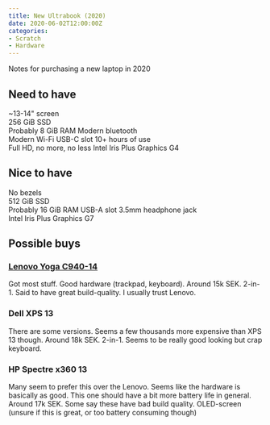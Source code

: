 ```yaml
---
title: New Ultrabook (2020)
date: 2020-06-02T12:00:00Z
categories:
- Scratch
- Hardware
---
```

Notes for purchasing a new laptop in 2020

## Need to have
~13-14" screen  
256 GiB SSD  
Probably 8 GiB RAM
Modern bluetooth  
Modern Wi-Fi
USB-C slot
10+ hours of use  
Full HD, no more, no less
Intel Iris Plus Graphics G4


## Nice to have
No bezels  
512 GiB SSD  
Probably 16 GiB RAM
USB-A slot
3.5mm headphone jack  
Intel Iris Plus Graphics G7

## Possible buys

### [Lenovo Yoga C940-14](https://www.prisjakt.nu/jamfor/produkter/5260166,5218665)
Got most stuff. Good hardware (trackpad, keyboard). Around 15k SEK. 2-in-1. Said to have great build-quality. I usually trust Lenovo.

### Dell XPS 13
There are some versions. Seems a few thousands more expensive than XPS 13 though. Around 18k SEK. 2-in-1. Seems to be really good looking but crap keyboard.

### HP Spectre x360 13
Many seem to prefer this over the Lenovo. Seems like the hardware is basically as good. This one should have a bit more battery life in general. Around 17k SEK. Some say these have bad build quality. OLED-screen (unsure if this is great, or too battery consuming though)
